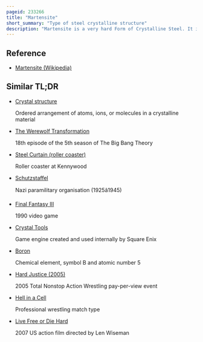 ```yaml
---
pageid: 233266
title: "Martensite"
short_summary: "Type of steel crystalline structure"
description: "Martensite is a very hard Form of Crystalline Steel. It is named after the german Metallurgist Adolf Martens. By analogy the Term can also refer to any crystal Structure formed by Diffusionless Transformation."
---
```


## Reference

- [Martensite (Wikipedia)](https://en.wikipedia.org/?curid=233266)

## Similar TL;DR

- [Crystal structure](/tldr/en/crystal-structure)

  Ordered arrangement of atoms, ions, or molecules in a crystalline material

- [The Werewolf Transformation](/tldr/en/the-werewolf-transformation)

  18th episode of the 5th season of The Big Bang Theory

- [Steel Curtain (roller coaster)](/tldr/en/steel-curtain-roller-coaster)

  Roller coaster at Kennywood

- [Schutzstaffel](/tldr/en/schutzstaffel)

  Nazi paramilitary organisation (1925â1945)

- [Final Fantasy III](/tldr/en/final-fantasy-iii)

  1990 video game

- [Crystal Tools](/tldr/en/crystal-tools)

  Game engine created and used internally by Square Enix

- [Boron](/tldr/en/boron)

  Chemical element, symbol B and atomic number 5

- [Hard Justice (2005)](/tldr/en/hard-justice-2005)

  2005 Total Nonstop Action Wrestling pay-per-view event

- [Hell in a Cell](/tldr/en/hell-in-a-cell)

  Professional wrestling match type

- [Live Free or Die Hard](/tldr/en/live-free-or-die-hard)

  2007 US action film directed by Len Wiseman
